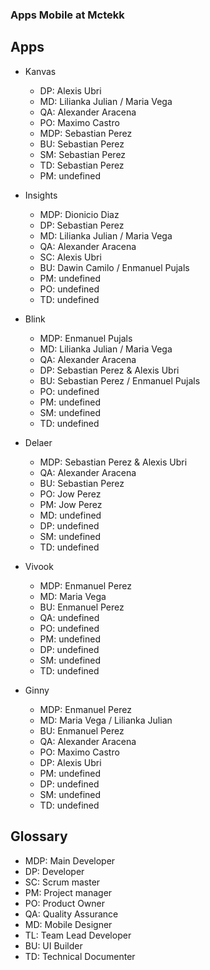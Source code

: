 ### Apps Mobile at Mctekk

## Apps

- Kanvas
  - DP: Alexis Ubri
  - MD: Lilianka Julian / Maria Vega
  - QA: Alexander Aracena
  - PO: Maximo Castro
  - MDP: Sebastian Perez
  - BU: Sebastian Perez
  - SM: Sebastian Perez
  - TD: Sebastian Perez
  - PM: undefined 

- Insights
  - MDP: Dionicio Diaz 
  - DP: Sebastian Perez 
  - MD: Lilianka Julian / Maria Vega 
  - QA: Alexander Aracena 
  - SC: Alexis Ubri 
  - BU: Dawin Camilo / Enmanuel Pujals 
  - PM: undefined 
  - PO: undefined 
  - TD: undefined

- Blink
  - MDP: Enmanuel Pujals 
  - MD: Lilianka Julian / Maria Vega 
  - QA: Alexander Aracena 
  - DP: Sebastian Perez & Alexis Ubri 
  - BU: Sebastian Perez / Enmanuel Pujals 
  - PO: undefined 
  - PM: undefined  
  - SM: undefined 
  - TD: undefined


- Delaer
  - MDP: Sebastian Perez & Alexis Ubri
  - QA: Alexander Aracena 
  - BU: Sebastian Perez 
  - PO: Jow Perez 
  - PM: Jow Perez   
  - MD: undefined
  - DP: undefined
  - SM: undefined 
  - TD: undefined


- Vivook
  - MDP: Enmanuel Perez
  - MD: Maria Vega
  - BU: Enmanuel Perez
  - QA: undefined
  - PO: undefined
  - PM: undefined  
  - DP: undefined
  - SM: undefined
  - TD: undefined


- Ginny
  - MDP: Enmanuel Perez
  - MD: Maria Vega / Lilianka Julian
  - BU: Enmanuel Perez
  - QA: Alexander Aracena
  - PO: Maximo Castro
  - DP: Alexis Ubri
  - PM: undefined  
  - DP: undefined
  - SM: undefined 
  - TD: undefined

## Glossary

- MDP: Main Developer
- DP: Developer
- SC: Scrum master
- PM: Project manager
- PO: Product Owner 
- QA: Quality Assurance
- MD: Mobile Designer 
- TL: Team Lead Developer
- BU: UI Builder
- TD: Technical Documenter